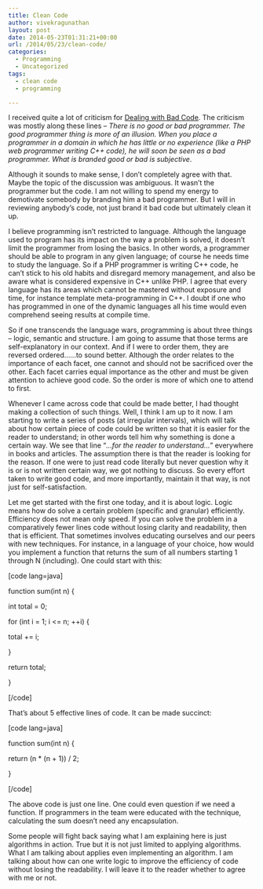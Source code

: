 ```yaml
---
title: Clean Code
author: vivekragunathan
layout: post
date: 2014-05-23T01:31:21+00:00
url: /2014/05/23/clean-code/
categories:
  - Programming
  - Uncategorized
tags:
  - clean code
  - programming

---
```

I received quite a lot of criticism for [Dealing with Bad Code][1]. The criticism was mostly along these lines – _There is no good or bad programmer. The good programmer thing is more of an illusion. When you place a programmer in a domain in which he has little or no experience (like a PHP web programmer writing C++ code), he will soon be seen as a bad programmer. What is branded good or bad is subjective_.

<!--more-->

Although it sounds to make sense, I don’t completely agree with that. Maybe the topic of the discussion was ambiguous. It wasn’t the programmer but the code. I am not willing to spend my energy to demotivate somebody by branding him a bad programmer. But I will in reviewing anybody’s code, not just brand it bad code but ultimately clean it up.

I believe programming isn’t restricted to language. Although the language used to program has its impact on the way a problem is solved, it doesn’t limit the programmer from losing the basics. In other words, a programmer should be able to program in any given language; of course he needs time to study the language. So if a PHP programmer is writing C++ code, he can’t stick to his old habits and disregard memory management, and also be aware what is considered expensive in C++ unlike PHP. I agree that every language has its areas which cannot be mastered without exposure and time, for instance template meta-programming in C++. I doubt if one who has programmed in one of the dynamic languages all his time would even comprehend seeing results at compile time.

So if one transcends the language wars, programming is about three things – logic, semantic and structure. I am going to assume that those terms are self-explanatory in our context. And if I were to order them, they are reversed ordered……to sound better. Although the order relates to the importance of each facet, one cannot and should not be sacrificed over the other. Each facet carries equal importance as the other and must be given attention to achieve good code. So the order is more of which one to attend to first.

Whenever I came across code that could be made better, I had thought making a collection of such things. Well, I think I am up to it now. I am starting to write a series of posts (at irregular intervals), which will talk about how certain piece of code could be written so that it is easier for the reader to understand; in other words tell him why something is done a certain way. We see that line “_…for the reader to understand…_” everywhere in books and articles. The assumption there is that the reader is looking for the reason. If one were to just read code literally but never question why it is or is not written certain way, we got nothing to discuss. So every effort taken to write good code, and more importantly, maintain it that way, is not just for self-satisfaction.

Let me get started with the first one today, and it is about logic. Logic means how do solve a certain problem (specific and granular) efficiently. Efficiency does not mean only speed. If you can solve the problem in a comparatively fewer lines code without losing clarity and readability, then that is efficient. That sometimes involves educating ourselves and our peers with new techniques. For instance, in a language of your choice, how would you implement a function that returns the sum of all numbers starting 1 through N (including). One could start with this:

[code lang=java]
  
function sum(int n) {
      
int total = 0;

for (int i = 1; i <= n; ++i) {
          
total += i;
      
}

return total;
  
}
  
[/code]

That’s about 5 effective lines of code. It can be made succinct:

[code lang=java]
  
function sum(int n) {
      
return (n * (n + 1)) / 2;
  
}
  
[/code]

The above code is just one line. One could even question if we need a function. If programmers in the team were educated with the technique, calculating the sum doesn’t need any encapsulation.

Some people will fight back saying what I am explaining here is just algorithms in action. True but it is not just limited to applying algorithms. What I am talking about applies even implementing an algorithm. I am talking about how can one write logic to improve the efficiency of code without losing the readability. I will leave it to the reader whether to agree with me or not.

 [1]: https://vivekragunathan.wordpress.com/2013/02/11/dealing-with-bad-code/